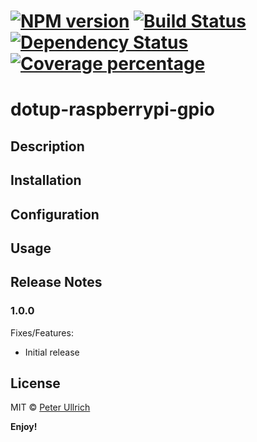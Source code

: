 # [![NPM version][npm-image]][npm-url] [![Build Status][travis-image]][travis-url] [![Dependency Status][daviddm-image]][daviddm-url] [![Coverage percentage][coveralls-image]][coveralls-url]

# dotup-raspberrypi-gpio

## Description

## Installation

## Configuration

## Usage

## Release Notes
### 1.0.0

Fixes/Features:
- Initial release

## License

MIT © [Peter Ullrich](https://github.com/dotupNET/)

**Enjoy!**

[npm-image]: https://badge.fury.io/js/dotup-raspberrypi-gpio.svg
[npm-url]: https://npmjs.org/package/dotup-raspberrypi-gpio
[travis-image]: https://travis-ci.org/dotupNET/dotup-raspberrypi-gpio.svg?branch=master
[travis-url]: https://travis-ci.org/dotupNET/dotup-raspberrypi-gpio
[daviddm-image]: https://david-dm.org/dotupNET/dotup-raspberrypi-gpio.svg?theme=shields.io
[daviddm-url]: https://david-dm.org/dotupNET/dotup-raspberrypi-gpio
[coveralls-image]: https://coveralls.io/repos/dotupNET/dotup-raspberrypi-gpio/badge.svg
[coveralls-url]: https://coveralls.io/r/dotupNET/dotup-raspberrypi-gpio
